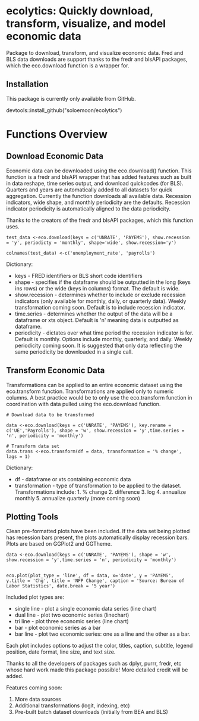 # ecolytics: Quickly download, transform, visualize, and model economic data
Package to download, transform, and visualize economic data. Fred and BLS data downloads are support thanks to the fredr and blsAPI packages, which the eco.download function is a wrapper for. 

## Installation
This package is currently only available from GitHub.

devtools::install_github("soloemoon/ecolytics")

# Functions Overview

## Download Economic Data

Economic data can be downloaded using the eco.download() function. This function is a fredr and blsAPI wrapper that has added features such as built in data reshape, time series output, and download quickcodes (for BLS). Quarters and years are automatically added to all datasets for quick aggregation. Currently the function downloads all available data. Recession indicators, wide shape, and monthly periodicity are the defaults. Recession indicator periodicity is automatically aligned to the data periodicity.                     

Thanks to the creators of the fredr and blsAPI packages, which this function uses.

```
test_data <-eco.download(keys = c('UNRATE', 'PAYEMS'), show.recession = 'y', periodicty = 'monthly', shape='wide', show.recession='y')

colnames(test_data) <-c('unemployment_rate', 'payrolls')
```
 Dictionary:
  * keys - FRED identifiers or BLS short code identifiers
  * shape -  specifies if the dataframe should be outputted in the long (keys ins rows) or the wide (keys in columns) format. The default is wide.
  * show.recession - determines whether to include or exclude recession indicators (only available for monthly, daily, or quarterly data). Weekly transformation coming soon. Default is to include recession indicator.
  * time.series - determines whether the output of the data will be a dataframe or xts object. Default is 'n' meaning data is outputted as dataframe.
  * periodicity - dictates over what time period the recession indicator is for. Default is monthly. Options include monthly, quarterly, and daily. Weekly periodicity coming soon. It is suggested that only data reflecting the same periodicity be downloaded in a single call.

## Transform Economic Data

Transformations can be applied to an entire economic dataset using the eco.transform function. Transformations are applied only to numeric columns. A best practice would be to only use the eco.transform function in coordination with data pulled using the eco.download function. 

```
# Download data to be transformed

data <-eco.download(keys = c('UNRATE', 'PAYEMS'), key.rename = c('UE','Payrolls'), shape = 'w', show.recession = 'y',time.series = 'n', periodicity = 'monthly') 

# Transform data set
data.trans <-eco.transform(df = data, transformation = '% change', lags = 1)
```
Dictionary:
 
 * df - dataframe or xts containing economic data
  * transformation - type of transformation to be applied to the dataset.
      Transformations include:
        1. % change
        2. difference
        3. log
        4. annualize monthly
        5. annualize quarterly
      (more coming soon)

## Plotting Tools

Clean pre-formatted plots have been included. If the data set being plotted has recession bars present, the plots automatically display recession bars. Plots are based on GGPlot2 and GGTheme.

```
data <-eco.download(keys = c('UNRATE', 'PAYEMS'), shape = 'w', show.recession = 'y',time.series = 'n', periodicity = 'monthly') 


eco.plot(plot_type = 'line', df = data, x='date', y = 'PAYEMS', y.title = 'Chg', title = 'NFP Change', caption = 'Source: Bureau of Labor Statistics', date.break = '5 year')
```
Included plot types are:
   * single line - plot a single economic data series (line chart)
   * dual line - plot two economic series (linechart)
   * tri line - plot three economic series (line chart)
   * bar - plot economic series as a bar
   * bar line - plot two economic series: one as  a line and the other as a bar.
   
Each plot includes options to adjust the color, titles, caption, subtitle, legend position, date format, line size, and text size.


Thanks to all the developers of packages such as dplyr, purrr, fredr, etc whose hard work made this package possible! More detailed credit will be added.

Features coming soon: 
1. More data sources
2. Additional transformations (logit, indexing, etc)
3. Pre-built batch dataset downloads (initially from BEA and BLS)
